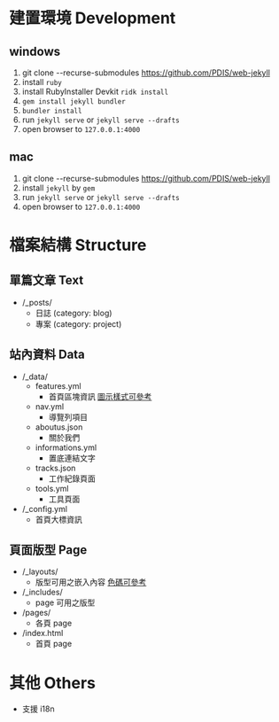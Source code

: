 # 建置環境 Development
## windows
1. git clone --recurse-submodules https://github.com/PDIS/web-jekyll
2. install `ruby`
3. install RubyInstaller Devkit `ridk install`
4. `gem install jekyll bundler`
5. `bundler install`
6. run `jekyll serve` or `jekyll serve --drafts`
7. open browser to `127.0.0.1:4000`

## mac
1. git clone --recurse-submodules https://github.com/PDIS/web-jekyll
2. install `jekyll` by `gem`
3. run `jekyll serve` or `jekyll serve --drafts`
4. open browser to `127.0.0.1:4000`

# 檔案結構 Structure
## 單篇文章 Text
- /_posts/
  - 日誌 (category: blog)
  - 專案 (category: project)

## 站內資料 Data
- /_data/
  - features.yml
    - 首頁區塊資訊 [圖示樣式可參考][1]
  - nav.yml
    - 導覽列項目
  - aboutus.json
    - 關於我們
  - informations.yml
    - 置底連結文字
  - tracks.json
    - 工作紀錄頁面
  - tools.yml
    - 工具頁面
- /_config.yml
  - 首頁大標資訊
  

## 頁面版型 Page
- /_layouts/
  - 版型可用之嵌入內容 [色碼可參考][2]
- /_includes/
  - page 可用之版型
- /pages/
  - 各頁 page
- /index.html
  - 首頁 page

[1]: http://materializecss.com/icons.html
[2]: http://materializecss.com/color.html

# 其他 Others
- 支援 i18n